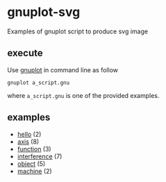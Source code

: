 # gnuplot-svg
Examples of gnuplot script to produce svg image


## execute
Use [gnuplot](https://github.com/gnuplot/gnuplot) in command line as follow

```
gnuplot a_script.gnu
```
where `a_script.gnu` is one of the provided examples.

## examples
+ [hello](hello) (2)
+ [axis](axis) (8)
+ [function](function) (3)
+ [interference](interference) (7)
+ [object](object) (5)
+ [machine](machine) (2)
